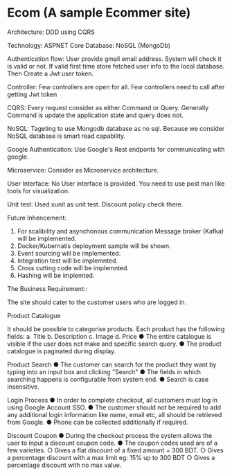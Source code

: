 # Ecom (A sample Ecommer site)

Architecture: DDD using CQRS

Technology: ASPNET Core
Database: NoSQL (MongoDb)

Authentication flow: User provide gmail email address. System will check it is valid or not. If valid first time store fetched user info to the local database.
Then Create a Jwt user token.

Controller: Few controllers are open for all. Few controllers need to call after getting Jwt token

CQRS: Every request consider as either Command or Query. Generally Command is update the application state and query does not.

NoSQL: Tageting to use Mongodb database as no sql. Because we consider NoSQL database is smart read capability.

Google Authentication: Use Google's Rest endponts for communicating with google.

Microservice: Consider as Microservice architecture. 

User Interface: No User interface is provided. You need to use post man like tools for visualization.

Unit test: Used xunit as unit test. Discount policy check there.


Future Inhencement:

1. For scalibility and asynchonous communication Message broker (Kafka) will be implemented.
2. Docker/Kubernatis deployment sample will be shown.
3. Event sourcing will be implemented.
4. Integration test will be implemnted.
5. Cross cutting code will be implemnted.
6. Hashing will be implemted.

The Business Requirement::

The site should cater to the customer users who are logged in.

Product Catalogue

 It should be possible to categorise products.
 Each product has the following fields:
        a. Title
        b. Description
        c. Image
        d. Price
	● The entire catalogue is visible if the user does not make and specific search query.
	● The product catalogue is paginated during display.
  
Product Search
    ● The customer can search for the product they want by typing into an input box and clicking
  "Search"
    ● The fields in which searching happens is configurable from system end.
    ● Search is case insensitive.
    
Login Process
    ● In order to complete checkout, all customers must log in using Google Account SSO.
    ● The customer should not be required to add any additional login information like name,
      email etc, all should be retrieved from Google.
    ● Phone can be collected additionally if required.
    
Discount Coupon
    ● During the checkout process the system allows the user to input a discount coupon code.
    ● The coupon codes used are of a few varieties.
        ○ Gives a flat discount of a fixed amount = 300 BDT.
        ○ Gives a percentage discount with a max limit eg: 15% up to 300 BDT
        ○ Gives a percentage discount with no max value.
       
       
